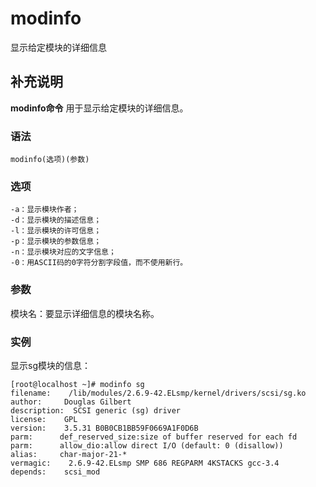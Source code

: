 # modinfo

显示给定模块的详细信息

## 补充说明

**modinfo命令** 用于显示给定模块的详细信息。

### 语法

```
modinfo(选项)(参数)
```

### 选项

```
-a：显示模块作者；
-d：显示模块的描述信息；
-l：显示模块的许可信息；
-p：显示模块的参数信息；
-n：显示模块对应的文字信息；
-0：用ASCII码的0字符分割字段值，而不使用新行。
```

### 参数

模块名：要显示详细信息的模块名称。

### 实例

显示sg模块的信息：

```
[root@localhost ~]# modinfo sg
filename:    /lib/modules/2.6.9-42.ELsmp/kernel/drivers/scsi/sg.ko
author:     Douglas Gilbert
description:  SCSI generic (sg) driver
license:    GPL
version:    3.5.31 B0B0CB1BB59F0669A1F0D6B
parm:      def_reserved_size:size of buffer reserved for each fd
parm:      allow_dio:allow direct I/O (default: 0 (disallow))
alias:     char-major-21-*
vermagic:    2.6.9-42.ELsmp SMP 686 REGPARM 4KSTACKS gcc-3.4
depends:    scsi_mod
```

‍
